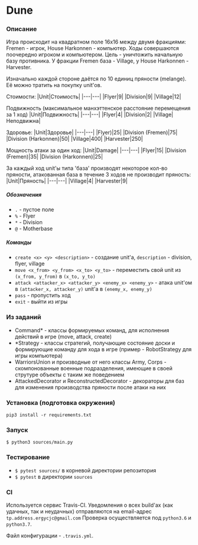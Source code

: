 # Dune

### Описание

Игра происходит на квадратном поле 16x16 между двумя фракциями: Fremen - игрок, House Harkonnen - компьютер. Ходы совершаются поочередно игроком и компьютером. Цель - уничтожить начальную базу противника.
У фракции Fremen база - Village, у House Harkonnen - Harvester.

Изначально каждой стороне даётся по 10 единиц пряности (melange). Её можно тратить на покупку unit'ов.

Стоимости:
|Unit|Стоимость|
|---|---|
|Flyer|9|
|Division|9|
|Village|12|

Подвижность (максимальное манхэттенское расстояние перемещения за 1 ход)
|Unit|Подвижность|
|---|---|
|Flyer|4|
|Division|2|
|Village|Неподвижна|

Здоровье:
|Unit|Здоровье|
|---|---|
|Flyer)|25|
|Division (Fremen)|75|
|Division (Harkonnen)|50|
|Village|400|
|Harvester|250|

Мощность атаки за один ход:
|Unit|Damage|
|---|---|
|Flyer|15|
|Division (Fremen)|35|
|Division (Harkonnen)|25|

За каждый ход unit'ы типа 'база' производят некоторое кол-во пряности, атакованная база в течение 3 ходов не производит пряность:
|Unit|Пряность|
|---|---|
|Village|4|
|Harvester|9|

##### Обозначения

+ `.` - пустое поле
+ `%` - Flyer
+ `*` - Division
+ `@` - Motherbase

##### Команды

+ `create <x> <y> <description>` - создание unit'а, `description` - division, flyer, village
+ `move <x_from> <y_from> <x_to> <y_to>` - переместить свой unit из `(x_from, y_from)` в `(x_to, y_to)`
+ `attack <attacker_x> <attacker_y> <enemy_x> <enemy_y>` - атака unit'ом в `(attacker_x, attacker_y)` unit'а в `(enemy_x, enemy_y)`
+ `pass` - пропустить ход
+ `exit` - выйти из игры

### Из заданий

+ Command* - классы формируемых команд, для исполнения действий в игре (move, attack, create)
+ *Strategy - классы стратегий, получающие состояние доски и формирующие команду для хода в игре (пример - RobotStrategy для игры компьютера)
+ WarriorsUnion и производные от него классы Army, Corps - скомпонованные военные подразделения, имеющие в своей струтуре объекты с таким же поведением
+ AttackedDecorator и ReconstructedDecorator - декораторы для баз для изменения производства пряности после атаки на них

### Установка (подготовка окружения)

`pip3 install -r requirements.txt`

### Запуск
`$ python3 sources/main.py`

### Тестирование
+ `$ pytest sources/` в корневой директории репозитория
+ `$ pytest` в директории `sources`

### CI

Используется сервис Travis-CI. Уведомления о всех build'ах (как удачных, так и неудачных) отправляются на email-адрес `tp.address.ergycjc@gmail.com` Проверка осуществляется под `python3.6` и `python3.7`.

Файл конфигурации - `.travis.yml`.